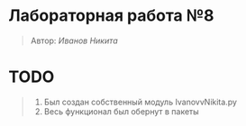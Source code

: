 # Лабораторная работа №8 
> Автор: *Иванов Никита*

# TODO
> 1. Был создан собственный модуль IvanovvNikita.py  
> 2. Весь функционал был обернут в пакеты